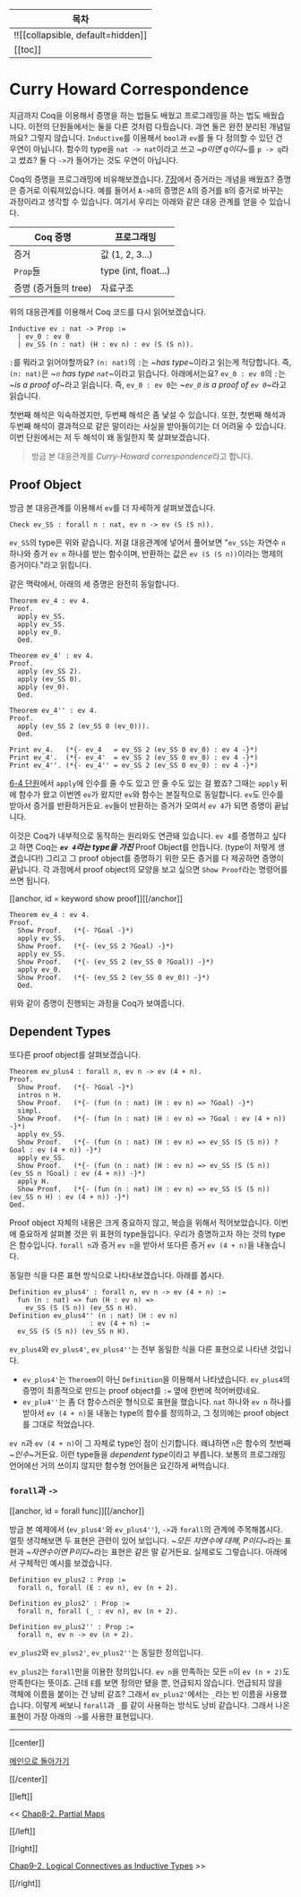 | 목차 |
|-------------------|
|!![[collapsible, default=hidden]]  |
|[[toc]]|

# Curry Howard Correspondence

지금까지 Coq을 이용해서 증명을 하는 법들도 배웠고 프로그래밍을 하는 법도 배웠습니다. 이전의 단원들에서는 둘을 다른 것처럼 다뤘습니다. 과연 둘은 완전 분리된 개념일까요? 그렇지 않습니다. `Inductive`를 이용해서 `bool`과 `ev`를 둘 다 정의할 수 있던 건 우연이 아닙니다. 함수의 type을 `nat -> nat`이라고 쓰고 ~_p이면 q이다_~를 `p -> q`라고 썼죠? 둘 다 `->`가 들어가는 것도 우연이 아닙니다.

Coq의 증명을 프로그래밍에 비유해보겠습니다. [7장](Chap7-2.html#refevidence)에서 증거라는 개념을 배웠죠? 증명은 증거로 이뤄져있습니다. 예를 들어서 `A->B`의 증명은 `A`의 증거를 `B`의 증거로 바꾸는 과정이라고 생각할 수 있습니다. 여기서 우리는 아래와 같은 대응 관계를 얻을 수 있습니다.

| Coq 증명                 | 프로그래밍  |
|--------------------------|-------------|
| 증거                     | 값 (1, 2, 3...)  |
| `Prop`들                 | type (int, float...)  |
| 증명 (증거들의 tree)      | 자료구조      |

위의 대응관계를 이용해서 Coq 코드를 다시 읽어보겠습니다.

```haskell, line_num
Inductive ev : nat -> Prop :=
  | ev_0 : ev 0
  | ev_SS (n : nat) (H : ev n) : ev (S (S n)).
```

`:`를 뭐라고 읽어야할까요? `(n: nat)`의 `:`는 ~_has type_~이라고 읽는게 적당합니다. 즉, `(n: nat)`은 ~_`n` has type `nat`_~이라고 읽습니다. 아래에서는요? `ev_0 : ev 0`의 `:`는 ~_is a proof of_~라고 읽습니다. 즉, `ev_0 : ev 0`는 ~_`ev_0` is a proof of `ev 0`_~라고 읽습니다.

첫번째 해석은 익숙하겠지만, 두번째 해석은 좀 낯설 수 있습니다. 또한, 첫번째 해석과 두번째 해석이 결과적으로 같은 말이라는 사실을 받아들이기는 더 어려울 수 있습니다. 이번 단원에서는 저 두 해석이 왜 동일한지 쭉 살펴보겠습니다.

> 방금 본 대응관계를 *Curry-Howard correspondence*라고 합니다.

## Proof Object

방금 본 대응관계를 이용해서 `ev`를 더 자세하게 살펴보겠습니다.

```haskell, line_num
Check ev_SS : forall n : nat, ev n -> ev (S (S n)).
```

`ev_SS`의 type은 위와 같습니다. 저걸 대응관계에 넣어서 풀어보면 "`ev_SS`는 자연수 `n` 하나와 증거 `ev n` 하나를 받는 함수이며, 반환하는 값은 `ev (S (S n))`이라는 명제의 증거이다."라고 읽힙니다.

같은 맥락에서, 아래의 세 증명은 완전히 동일합니다.

```haskell, line_num
Theorem ev_4 : ev 4.
Proof.
  apply ev_SS.
  apply ev_SS.
  apply ev_0.
  Qed.

Theorem ev_4' : ev 4.
Proof.
  apply (ev_SS 2).
  apply (ev_SS 0).
  apply (ev_0).
  Qed.

Theorem ev_4'' : ev 4.
Proof.
  apply (ev_SS 2 (ev_SS 0 (ev_0))).
  Qed.

Print ev_4.   (*{- ev_4   = ev_SS 2 (ev_SS 0 ev_0) : ev 4 -}*)
Print ev_4'.  (*{- ev_4'  = ev_SS 2 (ev_SS 0 ev_0) : ev 4 -}*)
Print ev_4''. (*{- ev_4'' = ev_SS 2 (ev_SS 0 ev_0) : ev 4 -}*)
```

[6-4 단원](Chap6-4.html)에서 `apply`에 인수를 줄 수도 있고 안 줄 수도 있는 걸 봤죠? 그때는 `apply` 뒤에 함수가 왔고 이번엔 `ev`가 왔지만 `ev`와 함수는 본질적으로 동일합니다. `ev`도 인수를 받아서 증거를 반환하거든요. `ev`들이 반환하는 증거가 모여서 `ev 4`가 되면 증명이 끝납니다.

이것은 Coq가 내부적으로 동작하는 원리와도 연관돼 있습니다. `ev 4`를 증명하고 싶다고 하면 Coq는 ***`ev 4`라는 type을 가진*** Proof Object를 만듭니다. (type이 저렇게 생겼습니다!) 그리고 그 proof object를 증명하기 위한 모든 증거를 다 제공하면 증명이 끝납니다. 각 과정에서 proof object의 모양을 보고 싶으면 `Show Proof`라는 명령어를 쓰면 됩니다.

[[anchor, id = keyword show proof]][[/anchor]]

```haskell, line_num
Theorem ev_4 : ev 4.
Proof.
  Show Proof.   (*{- ?Goal -}*)
  apply ev_SS.
  Show Proof.   (*{- (ev_SS 2 ?Goal) -}*)
  apply ev_SS.
  Show Proof.   (*{- (ev_SS 2 (ev_SS 0 ?Goal)) -}*)
  apply ev_0.
  Show Proof.   (*{- (ev_SS 2 (ev_SS 0 ev_0)) -}*)
  Qed.
```

위와 같이 증명이 진행되는 과정을 Coq가 보여줍니다.

## Dependent Types

또다른 proof object를 살펴보겠습니다.

```haskell, line_num
Theorem ev_plus4 : forall n, ev n -> ev (4 + n).
Proof.
  Show Proof.   (*{- ?Goal -}*)
  intros n H.
  Show Proof.   (*{- (fun (n : nat) (H : ev n) => ?Goal) -}*)
  simpl.
  Show Proof.   (*{- (fun (n : nat) (H : ev n) => ?Goal : ev (4 + n)) -}*)
  apply ev_SS.
  Show Proof.   (*{- (fun (n : nat) (H : ev n) => ev_SS (S (S n)) ?Goal : ev (4 + n)) -}*)
  apply ev_SS.
  Show Proof.   (*{- (fun (n : nat) (H : ev n) => ev_SS (S (S n)) (ev_SS n ?Goal) : ev (4 + n)) -}*)
  apply H.
  Show Proof.   (*{- (fun (n : nat) (H : ev n) => ev_SS (S (S n)) (ev_SS n H) : ev (4 + n)) -}*)
Qed.
```

Proof object 자체의 내용은 크게 중요하지 않고, 복습을 위해서 적어보았습니다. 이번에 중요하게 살펴볼 것은 위 표현의 type들입니다. 우리가 증명하고자 하는 것의 type은 함수입니다. `forall n`과 증거 `ev n`을 받아서 또다른 증거 `ev (4 + n)`을 내놓습니다.

동일한 식을 다른 표현 방식으로 나타내보겠습니다. 아래를 봅시다.

```haskell, line_num
Definition ev_plus4' : forall n, ev n -> ev (4 + n) :=
  fun (n : nat) => fun (H : ev n) =>
    ev_SS (S (S n)) (ev_SS n H).
Definition ev_plus4'' (n : nat) (H : ev n)
                    : ev (4 + n) :=
  ev_SS (S (S n)) (ev_SS n H).
```

`ev_plus4`와 `ev_plus4'`, `ev_plus4''`는 전부 동일한 식을 다른 표현으로 나타낸 것입니다.

- `ev_plus4'`는 `Theroem`이 아닌 `Definition`을 이용해서 나타냈습니다. `ev_plus4`의 증명이 최종적으로 만드는 proof object를 `:=` 옆에 한번에 적어버렸네요.
- `ev_plu4''`는 좀 더 함수스러운 형식으로 표현을 했습니다. `nat` 하나와 `ev n` 하나를 받아서 `ev (4 + n)`을 내놓는 type의 함수를 정의하고, 그 정의에는 proof object를 그대로 적었습니다.

`ev n`과 `ev (4 + n)`이 그 자체로 type인 점이 신기합니다. 왜냐하면 `n`은 함수의 첫번째 ~_인수_~거든요. 이런 type들을 *dependent type*이라고 부릅니다. 보통의 프로그래밍 언어에선 거의 쓰이지 않지만 함수형 언어들은 요긴하게 써먹습니다.

### `forall`과 `->`

[[anchor, id = forall func]][[/anchor]]

방금 본 예제에서 (`ev_plus4'`와 `ev_plus4''`), `->`과 `forall`의 관계에 주목해봅시다. 얼핏 생각해보면 두 표현은 관련이 있어 보입니다. ~_모든 자연수에 대해, P이다_~라는 표현과 ~_자연수이면 P이다_~라는 표현은 같은 말 같거든요. 실제로도 그렇습니다. 아래에서 구체적인 예시를 보겠습니다.

```haskell, line_num
Definition ev_plus2 : Prop :=
  forall n, forall (E : ev n), ev (n + 2).

Definition ev_plus2' : Prop :=
  forall n, forall (_ : ev n), ev (n + 2).

Definition ev_plus2'' : Prop :=
  forall n, ev n -> ev (n + 2).
```

`ev_plus2`와 `ev_plus2'`, `ev_plus2''`는 동일한 정의입니다.

`ev_plus2`는 `forall`만을 이용한 정의입니다. `ev n`을 만족하는 모든 `n`이 `ev (n + 2)`도 만족한다는 뜻이죠. 근데 `E`를 보면 정의만 됐을 뿐, 언급되지 않습니다. 언급되지 않을 객체에 이름을 붙이는 건 낭비 같죠? 그래서 `ev_plus2'`에서는 `_`라는 빈 이름을 사용했습니다. 이렇게 써보니 `forall`과 `_`를 같이 사용하는 방식도 낭비 같습니다. 그래서 나온 표현이 가장 아래의 `->`를 사용한 표현입니다.

---

[[center]]

[메인으로 돌아가기](index.html)

[[/center]]

[[left]]

<< [Chap8-2. Partial Maps](Chap8-2.html)

[[/left]]

[[right]]

[Chap9-2. Logical Connectives as Inductive Types](Chap9-2.html) >>

[[/right]]